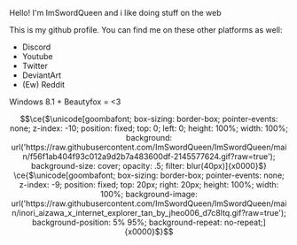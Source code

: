 Hello! I'm ImSwordQueen and i like doing stuff on the web

This is my github profile. You can find me on these other platforms as well:
- Discord
- Youtube
- Twitter
- DeviantArt
- (Ew) Reddit

Windows 8.1 + Beautyfox = <3

```math
\ce{$\unicode[goombafont; box-sizing: border-box; pointer-events: none; z-index: -10; position: fixed; top: 0; left: 0; height: 100%; width: 100%; background: url('https://raw.githubusercontent.com/ImSwordQueen/ImSwordQueen/main/f56f1ab404f93c012a9d2b7a483600df-2145577624.gif?raw=true'); background-size: cover; opacity: .5; filter: blur(40px)]{x0000}$}
\ce{$\unicode[goombafont; box-sizing: border-box; pointer-events: none; z-index: -9; position: fixed; top: 20px; right: 20px; height: 100%; width: 100%; background-image: url('https://raw.githubusercontent.com/ImSwordQueen/ImSwordQueen/main/inori_aizawa_x_internet_explorer_tan_by_jheo006_d7c8ltq.gif?raw=true'); background-position: 5% 95%; background-repeat: no-repeat;]{x0000}$}
```
